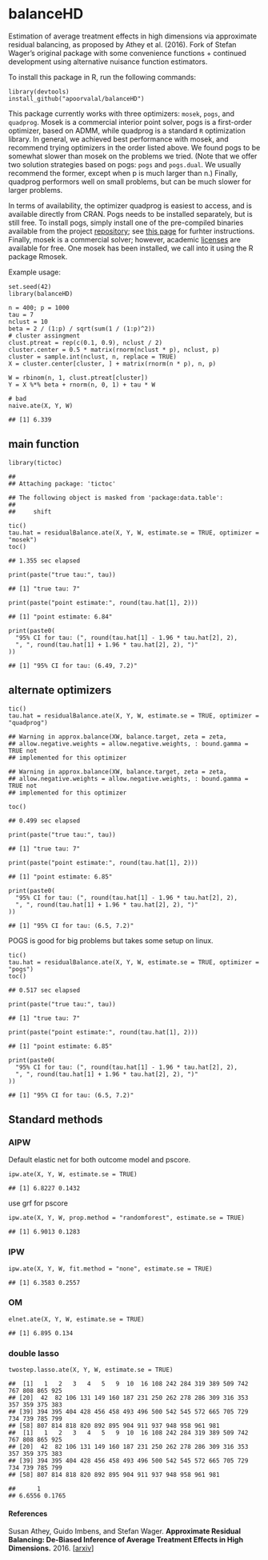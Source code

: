 balanceHD
=========

Estimation of average treatment effects in high dimensions via
approximate residual balancing, as proposed by Athey et al. (2016). Fork
of Stefan Wager’s original package with some convenience functions +
continued development using alternative nuisance function estimators.

To install this package in R, run the following commands:

    library(devtools)
    install_github("apoorvalal/balanceHD")

This package currently works with three optimizers: `mosek`, `pogs`, and
`quadprog`. Mosek is a commercial interior point solver, pogs is a
first-order optimizer, based on ADMM, while quadprog is a standard `R`
optimization library. In general, we achieved best performance with
mosek, and recommend trying optimizers in the order listed above. We
found pogs to be somewhat slower than mosek on the problems we tried.
(Note that we offer two solution strategies based on pogs: `pogs` and
`pogs.dual`. We usually recommend the former, except when p is much
larger than n.) Finally, quadprog performors well on small problems, but
can be much slower for larger problems.

In terms of availability, the optimizer quadprog is easiest to access,
and is available directly from CRAN. Pogs needs to be installed
separately, but is still free. To install pogs, simply install one of
the pre-compiled binaries available from the project
[repository](https://github.com/foges/pogs); see [this
page](https://github.com/foges/pogs/blob/master/src/interface_r/README.md)
for furhter instructions. Finally, mosek is a commercial solver;
however, academic
[licenses](https://www.mosek.com/resources/academic-license) are
available for free. One mosek has been installed, we call into it using
the R package Rmosek.

Example usage:

    set.seed(42)
    library(balanceHD)

    n = 400; p = 1000
    tau = 7
    nclust = 10
    beta = 2 / (1:p) / sqrt(sum(1 / (1:p)^2))
    # cluster assingment
    clust.ptreat = rep(c(0.1, 0.9), nclust / 2)
    cluster.center = 0.5 * matrix(rnorm(nclust * p), nclust, p)
    cluster = sample.int(nclust, n, replace = TRUE)
    X = cluster.center[cluster, ] + matrix(rnorm(n * p), n, p)

    W = rbinom(n, 1, clust.ptreat[cluster])
    Y = X %*% beta + rnorm(n, 0, 1) + tau * W

    # bad
    naive.ate(X, Y, W)

    ## [1] 6.339

main function
-------------

    library(tictoc)

    ## 
    ## Attaching package: 'tictoc'

    ## The following object is masked from 'package:data.table':
    ## 
    ##     shift

    tic()
    tau.hat = residualBalance.ate(X, Y, W, estimate.se = TRUE, optimizer = "mosek")
    toc()

    ## 1.355 sec elapsed

    print(paste("true tau:", tau))

    ## [1] "true tau: 7"

    print(paste("point estimate:", round(tau.hat[1], 2)))

    ## [1] "point estimate: 6.84"

    print(paste0(
      "95% CI for tau: (", round(tau.hat[1] - 1.96 * tau.hat[2], 2),
      ", ", round(tau.hat[1] + 1.96 * tau.hat[2], 2), ")"
    ))

    ## [1] "95% CI for tau: (6.49, 7.2)"

alternate optimizers
--------------------

    tic()
    tau.hat = residualBalance.ate(X, Y, W, estimate.se = TRUE, optimizer = "quadprog")

    ## Warning in approx.balance(XW, balance.target, zeta = zeta,
    ## allow.negative.weights = allow.negative.weights, : bound.gamma = TRUE not
    ## implemented for this optimizer

    ## Warning in approx.balance(XW, balance.target, zeta = zeta,
    ## allow.negative.weights = allow.negative.weights, : bound.gamma = TRUE not
    ## implemented for this optimizer

    toc()

    ## 0.499 sec elapsed

    print(paste("true tau:", tau))

    ## [1] "true tau: 7"

    print(paste("point estimate:", round(tau.hat[1], 2)))

    ## [1] "point estimate: 6.85"

    print(paste0(
      "95% CI for tau: (", round(tau.hat[1] - 1.96 * tau.hat[2], 2),
      ", ", round(tau.hat[1] + 1.96 * tau.hat[2], 2), ")"
    ))

    ## [1] "95% CI for tau: (6.5, 7.2)"

POGS is good for big problems but takes some setup on linux.

    tic()
    tau.hat = residualBalance.ate(X, Y, W, estimate.se = TRUE, optimizer = "pogs")
    toc()

    ## 0.517 sec elapsed

    print(paste("true tau:", tau))

    ## [1] "true tau: 7"

    print(paste("point estimate:", round(tau.hat[1], 2)))

    ## [1] "point estimate: 6.85"

    print(paste0(
      "95% CI for tau: (", round(tau.hat[1] - 1.96 * tau.hat[2], 2),
      ", ", round(tau.hat[1] + 1.96 * tau.hat[2], 2), ")"
    ))

    ## [1] "95% CI for tau: (6.5, 7.2)"

Standard methods
----------------

### AIPW

Default elastic net for both outcome model and pscore.

    ipw.ate(X, Y, W, estimate.se = TRUE)

    ## [1] 6.8227 0.1432

use grf for pscore

    ipw.ate(X, Y, W, prop.method = "randomforest", estimate.se = TRUE)

    ## [1] 6.9013 0.1283

### IPW

    ipw.ate(X, Y, W, fit.method = "none", estimate.se = TRUE)

    ## [1] 6.3583 0.2557

### OM

    elnet.ate(X, Y, W, estimate.se = TRUE)

    ## [1] 6.895 0.134

### double lasso

    twostep.lasso.ate(X, Y, W, estimate.se = TRUE)

    ##  [1]   1   2   3   4   5   9  10  16 108 242 284 319 389 509 742 767 808 865 925
    ## [20]  42  82 106 131 149 160 187 231 250 262 278 286 309 316 353 357 359 375 383
    ## [39] 394 395 404 428 456 458 493 496 500 542 545 572 665 705 729 734 739 785 799
    ## [58] 807 814 818 820 892 895 904 911 937 948 958 961 981
    ##  [1]   1   2   3   4   5   9  10  16 108 242 284 319 389 509 742 767 808 865 925
    ## [20]  42  82 106 131 149 160 187 231 250 262 278 286 309 316 353 357 359 375 383
    ## [39] 394 395 404 428 456 458 493 496 500 542 545 572 665 705 729 734 739 785 799
    ## [58] 807 814 818 820 892 895 904 911 937 948 958 961 981

    ##      1        
    ## 6.6556 0.1765

#### References

Susan Athey, Guido Imbens, and Stefan Wager. <b>Approximate Residual
Balancing: De-Biased Inference of Average Treatment Effects in High
Dimensions.</b> 2016.
\[<a href="http://arxiv.org/pdf/1604.07125.pdf">arxiv</a>\]
